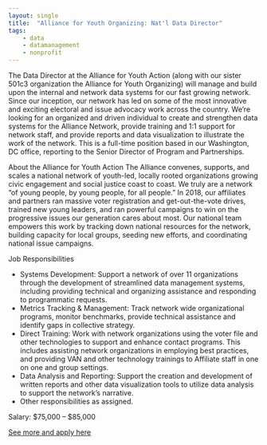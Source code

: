 ```yaml
---
layout: single
title:  "Alliance for Youth Organizing: Nat'l Data Director"
tags: 
    - data
    - datamanagement
    - nonprofit
---
```

The Data Director at the Alliance for Youth Action (along with our sister 501c3 organization the Alliance for Youth Organizing) will manage and build upon the internal and network data systems for our fast growing network. Since our inception, our network has led on some of the most innovative and exciting electoral and issue advocacy work across the country. We’re looking for an organized and driven individual to create and strengthen data systems for the Alliance Network, provide training and 1:1 support for network staff, and provide reports and data visualization to illustrate the work of the network. This is a full-time position based in our Washington, DC office, reporting to the Senior Director of Program and Partnerships.

About the Alliance for Youth Action
The Alliance convenes, supports, and scales a national network of youth-led, locally rooted organizations growing civic engagement and social justice coast to coast. We truly are a network “of young people, by young people, for all people.” In 2018, our affiliates and partners ran massive voter registration and get-out-the-vote drives, trained new young leaders, and ran powerful campaigns to win on the progressive issues our generation cares about most. Our national team empowers this work by tracking down national resources for the network, building capacity for local groups, seeding new efforts, and coordinating national issue campaigns. 


Job Responsibilities
* Systems Development: Support a network of over 11 organizations through the development of streamlined data management systems, including providing technical and organizing assistance and responding to programmatic requests.
* Metrics Tracking & Management: Track network wide organizational programs, monitor benchmarks, provide technical assistance and identify gaps in collective strategy.
* Direct Training: Work with network organizations using the voter file and other technologies to support and enhance contact programs. This includes assisting network organizations in employing best practices, and providing VAN and other technology trainings to Affiliate staff in one on one and group settings.
* Data Analysis and Reporting: Support the creation and development of written reports and other data visualization tools to utilize data analysis to support the network’s narrative.
* Other responsibilities as assigned.


Salary:  $75,000 – $85,000


[See more and apply here](https://www.allianceforyouthorganizing.org/job/national-data-director/)
